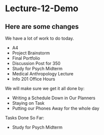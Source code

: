# Lecture-12-Demo

## Here are some changes
We have a lot of work to do today.
- A4
- Project Brainstorm
- Final Portfolio
- Discussion Post for 350
- Study for Psych Midterm
- Medical Anthropology Lecture
- Info 201 Office Hours

We will make sure we get it all done by:
- Writing a Schedule Down in Our Planners
- Staying on Task
- Putting our Phones Away for the whole day

Tasks Done So Far:
- Study for Psych Midterm 


